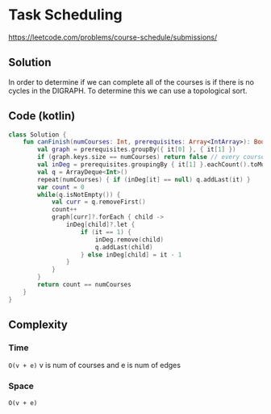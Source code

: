# Task Scheduling
https://leetcode.com/problems/course-schedule/submissions/
## Solution
In order to determine if we can complete all of the courses is if there is no cycles in the DIGRAPH. To determine this we can use a topological sort.
## Code (kotlin)
```kotlin
class Solution {
    fun canFinish(numCourses: Int, prerequisites: Array<IntArray>): Boolean {
        val graph = prerequisites.groupBy({ it[0] }, { it[1] })
        if (graph.keys.size == numCourses) return false // every course has pre-reqs so we can't start anywhere
        val inDeg = prerequisites.groupingBy { it[1] }.eachCount().toMutableMap()
        val q = ArrayDeque<Int>()
        repeat(numCourses) { if (inDeg[it] == null) q.addLast(it) }
        var count = 0
        while(q.isNotEmpty()) {
            val curr = q.removeFirst()
            count++
            graph[curr]?.forEach { child ->
                inDeg[child]?.let {
                    if (it == 1) {
                        inDeg.remove(child)
                        q.addLast(child)
                    } else inDeg[child] = it - 1
                }
            }
        }
        return count == numCourses
    }
}
```
## Complexity
### Time
`O(v + e)` v is num of courses and e is num of edges
### Space
`O(v + e)`
